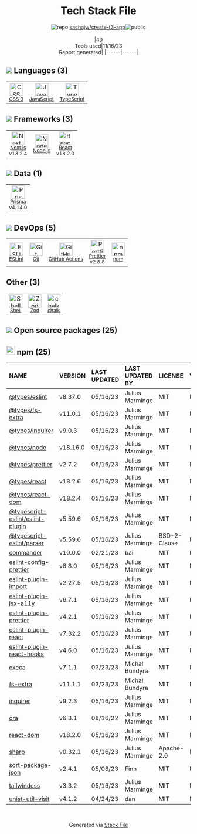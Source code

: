 <!--
--- Readme.md Snippet without images Start ---
## Tech Stack
sachajw/create-t3-app is built on the following main stack:
- [Node.js](http://nodejs.org/) – Frameworks (Full Stack)
- [React](https://reactjs.org/) – Javascript UI Libraries
- [JavaScript](https://developer.mozilla.org/en-US/docs/Web/JavaScript) – Languages
- [TypeScript](http://www.typescriptlang.org) – Languages
- [ESLint](http://eslint.org/) – Code Review
- [Shell](https://en.wikipedia.org/wiki/Shell_script) – Shells
- [Next.js](https://nextjs.org/) – Frameworks (Full Stack)
- [Prettier](https://prettier.io/) – Code Review
- [Prisma](https://www.prisma.io/) – Object Relational Mapper (ORM)
- [GitHub Actions](https://github.com/features/actions) – Continuous Integration

Full tech stack [here](/techstack.md)
--- Readme.md Snippet without images End ---

--- Readme.md Snippet with images Start ---
## Tech Stack
sachajw/create-t3-app is built on the following main stack:
- <img width='25' height='25' src='https://img.stackshare.io/service/1011/n1JRsFeB_400x400.png' alt='Node.js'/> [Node.js](http://nodejs.org/) – Frameworks (Full Stack)
- <img width='25' height='25' src='https://img.stackshare.io/service/1020/OYIaJ1KK.png' alt='React'/> [React](https://reactjs.org/) – Javascript UI Libraries
- <img width='25' height='25' src='https://img.stackshare.io/service/1209/javascript.jpeg' alt='JavaScript'/> [JavaScript](https://developer.mozilla.org/en-US/docs/Web/JavaScript) – Languages
- <img width='25' height='25' src='https://img.stackshare.io/service/1612/bynNY5dJ.jpg' alt='TypeScript'/> [TypeScript](http://www.typescriptlang.org) – Languages
- <img width='25' height='25' src='https://img.stackshare.io/service/3337/Q4L7Jncy.jpg' alt='ESLint'/> [ESLint](http://eslint.org/) – Code Review
- <img width='25' height='25' src='https://img.stackshare.io/service/4631/default_c2062d40130562bdc836c13dbca02d318205a962.png' alt='Shell'/> [Shell](https://en.wikipedia.org/wiki/Shell_script) – Shells
- <img width='25' height='25' src='https://img.stackshare.io/service/5936/nextjs.png' alt='Next.js'/> [Next.js](https://nextjs.org/) – Frameworks (Full Stack)
- <img width='25' height='25' src='https://img.stackshare.io/service/7035/default_66f265943abed56bcdbfca1c866a4261b1fbb063.jpg' alt='Prettier'/> [Prettier](https://prettier.io/) – Code Review
- <img width='25' height='25' src='https://img.stackshare.io/service/8680/Logo_Symbol_White.jpg' alt='Prisma'/> [Prisma](https://www.prisma.io/) – Object Relational Mapper (ORM)
- <img width='25' height='25' src='https://img.stackshare.io/service/11563/actions.png' alt='GitHub Actions'/> [GitHub Actions](https://github.com/features/actions) – Continuous Integration

Full tech stack [here](/techstack.md)
--- Readme.md Snippet with images End ---
-->
<div align="center">

# Tech Stack File
![](https://img.stackshare.io/repo.svg "repo") [sachajw/create-t3-app](https://github.com/sachajw/create-t3-app)![](https://img.stackshare.io/public_badge.svg "public")
<br/><br/>
|40<br/>Tools used|11/16/23 <br/>Report generated|
|------|------|
</div>

## <img src='https://img.stackshare.io/languages.svg'/> Languages (3)
<table><tr>
  <td align='center'>
  <img width='36' height='36' src='https://img.stackshare.io/service/6727/css.png' alt='CSS 3'>
  <br>
  <sub><a href="https://developer.mozilla.org/en-US/docs/Web/CSS/CSS3">CSS 3</a></sub>
  <br>
  <sub></sub>
</td>

<td align='center'>
  <img width='36' height='36' src='https://img.stackshare.io/service/1209/javascript.jpeg' alt='JavaScript'>
  <br>
  <sub><a href="https://developer.mozilla.org/en-US/docs/Web/JavaScript">JavaScript</a></sub>
  <br>
  <sub></sub>
</td>

<td align='center'>
  <img width='36' height='36' src='https://img.stackshare.io/service/1612/bynNY5dJ.jpg' alt='TypeScript'>
  <br>
  <sub><a href="http://www.typescriptlang.org">TypeScript</a></sub>
  <br>
  <sub></sub>
</td>

</tr>
</table>

## <img src='https://img.stackshare.io/frameworks.svg'/> Frameworks (3)
<table><tr>
  <td align='center'>
  <img width='36' height='36' src='https://img.stackshare.io/service/5936/nextjs.png' alt='Next.js'>
  <br>
  <sub><a href="https://nextjs.org/">Next.js</a></sub>
  <br>
  <sub>v13.2.4</sub>
</td>

<td align='center'>
  <img width='36' height='36' src='https://img.stackshare.io/service/1011/n1JRsFeB_400x400.png' alt='Node.js'>
  <br>
  <sub><a href="http://nodejs.org/">Node.js</a></sub>
  <br>
  <sub></sub>
</td>

<td align='center'>
  <img width='36' height='36' src='https://img.stackshare.io/service/1020/OYIaJ1KK.png' alt='React'>
  <br>
  <sub><a href="https://reactjs.org/">React</a></sub>
  <br>
  <sub>v18.2.0</sub>
</td>

</tr>
</table>

## <img src='https://img.stackshare.io/databases.svg'/> Data (1)
<table><tr>
  <td align='center'>
  <img width='36' height='36' src='https://img.stackshare.io/service/8680/Logo_Symbol_White.jpg' alt='Prisma'>
  <br>
  <sub><a href="https://www.prisma.io/">Prisma</a></sub>
  <br>
  <sub>v4.14.0</sub>
</td>

</tr>
</table>

## <img src='https://img.stackshare.io/devops.svg'/> DevOps (5)
<table><tr>
  <td align='center'>
  <img width='36' height='36' src='https://img.stackshare.io/service/3337/Q4L7Jncy.jpg' alt='ESLint'>
  <br>
  <sub><a href="http://eslint.org/">ESLint</a></sub>
  <br>
  <sub></sub>
</td>

<td align='center'>
  <img width='36' height='36' src='https://img.stackshare.io/service/1046/git.png' alt='Git'>
  <br>
  <sub><a href="http://git-scm.com/">Git</a></sub>
  <br>
  <sub></sub>
</td>

<td align='center'>
  <img width='36' height='36' src='https://img.stackshare.io/service/11563/actions.png' alt='GitHub Actions'>
  <br>
  <sub><a href="https://github.com/features/actions">GitHub Actions</a></sub>
  <br>
  <sub></sub>
</td>

<td align='center'>
  <img width='36' height='36' src='https://img.stackshare.io/service/7035/default_66f265943abed56bcdbfca1c866a4261b1fbb063.jpg' alt='Prettier'>
  <br>
  <sub><a href="https://prettier.io/">Prettier</a></sub>
  <br>
  <sub>v2.8.8</sub>
</td>

<td align='center'>
  <img width='36' height='36' src='https://img.stackshare.io/service/1120/lejvzrnlpb308aftn31u.png' alt='npm'>
  <br>
  <sub><a href="https://www.npmjs.com/">npm</a></sub>
  <br>
  <sub></sub>
</td>

</tr>
</table>

## Other (3)
<table><tr>
  <td align='center'>
  <img width='36' height='36' src='https://img.stackshare.io/service/4631/default_c2062d40130562bdc836c13dbca02d318205a962.png' alt='Shell'>
  <br>
  <sub><a href="https://en.wikipedia.org/wiki/Shell_script">Shell</a></sub>
  <br>
  <sub></sub>
</td>

<td align='center'>
  <img width='36' height='36' src='https://img.stackshare.io/service/48521/default_eea961e4c374e68a1c7eb5bbc9e4a39920890342.png' alt='Zod'>
  <br>
  <sub><a href="https://zod.dev/">Zod</a></sub>
  <br>
  <sub></sub>
</td>

<td align='center'>
  <img width='36' height='36' src='https://img.stackshare.io/service/8072/13122722.png' alt='chalk'>
  <br>
  <sub><a href="https://github.com/chalk/chalk">chalk</a></sub>
  <br>
  <sub></sub>
</td>

</tr>
</table>


## <img src='https://img.stackshare.io/group.svg' /> Open source packages (25)</h2>

## <img width='24' height='24' src='https://img.stackshare.io/service/1120/lejvzrnlpb308aftn31u.png'/> npm (25)

|NAME|VERSION|LAST UPDATED|LAST UPDATED BY|LICENSE|VULNERABILITIES|
|:------|:------|:------|:------|:------|:------|
|[@types/eslint](https://www.npmjs.com/@types/eslint)|v8.37.0|05/16/23|Julius Marminge |MIT|N/A|
|[@types/fs-extra](https://www.npmjs.com/@types/fs-extra)|v11.0.1|05/16/23|Julius Marminge |MIT|N/A|
|[@types/inquirer](https://www.npmjs.com/@types/inquirer)|v9.0.3|05/16/23|Julius Marminge |MIT|N/A|
|[@types/node](https://www.npmjs.com/@types/node)|v18.16.0|05/16/23|Julius Marminge |MIT|N/A|
|[@types/prettier](https://www.npmjs.com/@types/prettier)|v2.7.2|05/16/23|Julius Marminge |MIT|N/A|
|[@types/react](https://www.npmjs.com/@types/react)|v18.2.6|05/16/23|Julius Marminge |MIT|N/A|
|[@types/react-dom](https://www.npmjs.com/@types/react-dom)|v18.2.4|05/16/23|Julius Marminge |MIT|N/A|
|[@typescript-eslint/eslint-plugin](https://www.npmjs.com/@typescript-eslint/eslint-plugin)|v5.59.6|05/16/23|Julius Marminge |MIT|N/A|
|[@typescript-eslint/parser](https://www.npmjs.com/@typescript-eslint/parser)|v5.59.6|05/16/23|Julius Marminge |BSD-2-Clause|N/A|
|[commander](https://www.npmjs.com/commander)|v10.0.0|02/21/23|bai |MIT|N/A|
|[eslint-config-prettier](https://www.npmjs.com/eslint-config-prettier)|v8.8.0|05/16/23|Julius Marminge |MIT|N/A|
|[eslint-plugin-import](https://www.npmjs.com/eslint-plugin-import)|v2.27.5|05/16/23|Julius Marminge |MIT|N/A|
|[eslint-plugin-jsx-a11y](https://www.npmjs.com/eslint-plugin-jsx-a11y)|v6.7.1|05/16/23|Julius Marminge |MIT|N/A|
|[eslint-plugin-prettier](https://www.npmjs.com/eslint-plugin-prettier)|v4.2.1|05/16/23|Julius Marminge |MIT|N/A|
|[eslint-plugin-react](https://www.npmjs.com/eslint-plugin-react)|v7.32.2|05/16/23|Julius Marminge |MIT|N/A|
|[eslint-plugin-react-hooks](https://www.npmjs.com/eslint-plugin-react-hooks)|v4.6.0|05/16/23|Julius Marminge |MIT|N/A|
|[execa](https://www.npmjs.com/execa)|v7.1.1|03/23/23|Michał Bundyra |MIT|N/A|
|[fs-extra](https://www.npmjs.com/fs-extra)|v11.1.1|03/23/23|Michał Bundyra |MIT|N/A|
|[inquirer](https://www.npmjs.com/inquirer)|v9.2.3|05/16/23|Julius Marminge |MIT|N/A|
|[ora](https://www.npmjs.com/ora)|v6.3.1|08/16/22|Julius Marminge |MIT|N/A|
|[react-dom](https://www.npmjs.com/react-dom)|v18.2.0|05/16/23|Julius Marminge |MIT|N/A|
|[sharp](https://www.npmjs.com/sharp)|v0.32.1|05/16/23|Julius Marminge |Apache-2.0|N/A|
|[sort-package-json](https://www.npmjs.com/sort-package-json)|v2.4.1|05/08/23|Finn |MIT|N/A|
|[tailwindcss](https://www.npmjs.com/tailwindcss)|v3.3.2|05/16/23|Julius Marminge |MIT|N/A|
|[unist-util-visit](https://www.npmjs.com/unist-util-visit)|v4.1.2|04/24/23|dan |MIT|N/A|

<br/>
<div align='center'>

Generated via [Stack File](https://github.com/marketplace/stack-file)
